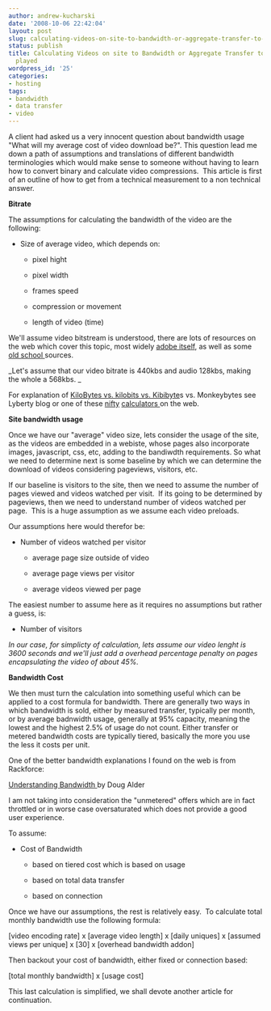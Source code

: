 ```yaml
---
author: andrew-kucharski
date: '2008-10-06 22:42:04'
layout: post
slug: calculating-videos-on-site-to-bandwidth-or-aggregate-transfer-to-cost-of-video-played
status: publish
title: Calculating Videos on site to Bandwidth or Aggregate Transfer to cost of video
  played
wordpress_id: '25'
categories:
- hosting
tags:
- bandwidth
- data transfer
- video
---
```


A client had asked us a very innocent question about bandwidth usage "What will my average cost of video download be?".  This question lead me down a path of assumptions and translations of different bandwidth terminologies which would make sense to someone without having to learn how to convert binary and calculate video compressions.  This article is first of an outline of how to get from a technical measurement to a non technical answer.

**Bitrate**

The assumptions for calculating the bandwidth of the video are the following:



	
  * Size of average video, which depends on:

	
    * pixel hight

	
    * pixel width

	
    * frames speed

	
    * compression or movement

	
    * length of video (time)





We'll assume video bitstream is understood, there are lots of resources on the web which cover this topic, most widely [adobe itself](http://livedocs.adobe.com/flash/9.0/flvencoder/wwhelp/wwhimpl/common/html/wwhelp.htm?context=LiveDocs_NoParts&file=FLV_01.html), as well as some [old school ](http://sorenson-usa.com/vbe/index.html)sources.

_Let's assume that our video bitrate is 440kbs and audio 128kbs, making the whole a 568kbs. _

For explanation of [KiloBytes vs. kilobits vs. Kibibyte](http://www.lyberty.com/encyc/articles/kb_kilobytes.html)s vs. Monkeybytes see Lyberty blog or one of these [nifty](http://www.valkaryn.net/bwcalc/) [calculators ](http://www.ibeast.com/content/tools/band-calc.asp)on the web.

**Site bandwidth usage**

Once we have our "average" video size, lets consider the usage of the site, as the videos are embedded in a webiste, whose pages also incorporate images, javascript, css, etc, adding to the bandiwdth requirements.  So what we need to determine next is some baseline by which we can determine the download of videos considering pageviews, visitors, etc.

If our baseline is visitors to the site, then we need to assume the number of pages viewed and videos watched per visit.   If its going to be determined by pageviews, then we need to understand number of videos watched per page.  This is a huge assumption as we assume each video preloads.

Our assumptions here would therefor be:



	
  * Number of videos watched per visitor

	
    * average page size outside of video

	
    * average page views per visitor

	
    * average videos viewed per page





The easiest number to assume here as it requires no assumptions but rather a guess, is:

	
  * Number of visitors


_In our case, for simplicty of calculation, lets assume our video lenght is 3600 seconds and we'll just add a overhead percentage penalty on pages encapsulating the video of about 45%._

**Bandwidth Cost**

We then must turn the calculation into something useful which can be applied to a cost formula for bandwidth.  There are generally two ways in which bandwidth is sold, either by measured transfer, typically per month, or by average badnwidth usage, generally at 95% capacity, meaning the lowest and the highest 2.5% of usage do not count.  Either transfer or metered bandwidth costs are typically tiered, basically the more you use the less it costs per unit.

One of the better bandwidth explanations I found on the web is from Rackforce:

[Understanding Bandwidth ](http://www.rackforce.com/blog/2006/11/03/understanding-bandwidth/)by Doug Alder

I am not taking into consideration the "unmetered" offers which are in fact throttled or in worse case oversaturated which does not provide a good user experience.

To assume:



	
  * Cost of Bandwidth

	
    * based on tiered cost which is based on usage

	
    * based on total data transfer

	
    * based on connection





Once we have our assumptions, the rest is relatively easy.  To calculate total monthly bandwidth use the following formula:

[video encoding rate] x [average video length] x [daily uniques] x [assumed views per unique] x [30] x [overhead bandwidth addon]

Then backout your cost of bandwidth, either fixed or connection based:

[total monthly bandwidth] x [usage cost]

This last calculation is simplified, we shall devote another article for continuation.
